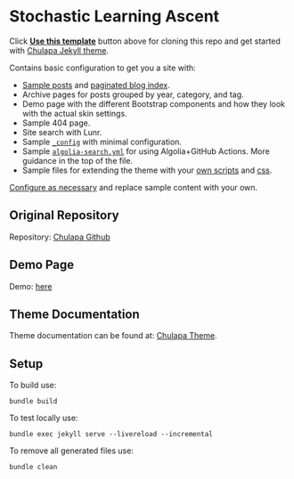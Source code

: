 # Stochastic Learning Ascent

Click [**Use this template**](https://github.com/dieghernan/chulapa-101/generate) button above for cloning this repo and get started with [Chulapa Jekyll theme](https://github.com/dieghernan/chulapa).

Contains basic configuration to get you a site with:

- [Sample posts](./_posts/) and [paginated blog index](./blog/index.html).
- Archive pages for posts grouped by year, category, and tag.
- Demo page with the different Bootstrap components and how they look with the actual skin settings.
- Sample 404 page.
- Site search with Lunr.
- Sample [`_config`](_config.yml) with minimal configuration.
- Sample [`algolia-search.yml`](algolia-search.yml) for using Algolia+GitHub Actions. More guidance in the top of the file.
- Sample files for extending the theme with your [own scripts](./_includes/custom/) and [css](./assets/css/).

[Configure as necessary](https://dieghernan.github.io/chulapa/docs/02-config) and replace sample content with your own.

## Original Repository
Repository: [Chulapa Github](https://github.com/dieghernan/chulapa)

## Demo Page
Demo: [here](https://jamstackthemes.dev/demo/theme/chulapa/)

## Theme Documentation
Theme documentation can be found at: [Chulapa Theme](https://dieghernan.github.io/chulapa/docs/).

## Setup
To build use:
```
bundle build
```

To test locally use:
```
bundle exec jekyll serve --livereload --incremental
```

To remove all generated files use:
```
bundle clean
```